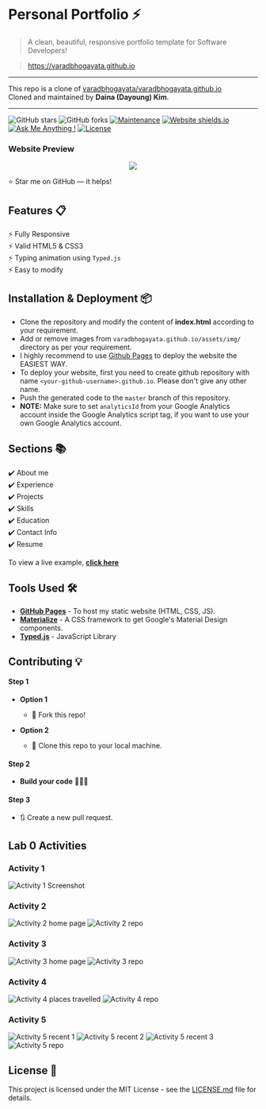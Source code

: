 # Personal Portfolio ⚡️ 
> A clean, beautiful, responsive portfolio template for Software Developers!

> https://varadbhogayata.github.io

---

This repo is a clone of [varadbhogayata/varadbhogayata.github.io](https://github.com/varadbhogayata/varadbhogayata.github.io)  
Cloned and maintained by **Daina (Dayoung) Kim**.

---

![GitHub stars](https://img.shields.io/github/stars/varadbhogayata/varadbhogayata.github.io) 
![GitHub forks](https://img.shields.io/github/forks/varadbhogayata/varadbhogayata.github.io)
[![Maintenance](https://img.shields.io/badge/maintained-yes-green.svg)](https://github.com/varadbhogayata/varadbhogayata.github.io/commits/master)
[![Website shields.io](https://img.shields.io/badge/website-up-yellow)](http://varadbhogayata.github.io/)
[![Ask Me Anything !](https://img.shields.io/badge/ask%20me-linkedin-1abc9c.svg)](https://www.linkedin.com/in/varadbhogayata/)
[![License](http://img.shields.io/:license-mit-blue.svg?style=flat-square)](http://badges.mit-license.org)

### Website Preview
<p align="center"> 
  <kbd>
    <a href="https://varadbhogayata.github.io" target="_blank"><img src="examples/preview.gif">
  </a>
  </kbd>
</p>

:star: Star me on GitHub — it helps!

## Features 📋
⚡️ Fully Responsive\
⚡️ Valid HTML5 & CSS3\
⚡️ Typing animation using `Typed.js`\
⚡️ Easy to modify

## Installation & Deployment 📦
- Clone the repository and modify the content of <b>index.html</b> according to your requirement.
- Add or remove images from `varadbhogayata.github.io/assets/img/` directory as per your requirement.
- I highly recommend to use [Github Pages](https://create-react-app.dev/docs/deployment/#github-pages) to deploy the website the EASIEST WAY.
- To deploy your website, first you need to create github repository with name `<your-github-username>.github.io`. Please don't give any other name.
- Push the generated code to the `master` branch of this repository.
- <b>NOTE:</b> Make sure to set `analyticsId` from your Google Analytics account inside the Google Analytics script tag, if you want to use your own Google Analytics account.

## Sections 📚
✔️ About me\
✔️ Experience\
✔️ Projects \
✔️ Skills \
✔️ Education\
✔️ Contact Info\
✔️ Resume

To view a live example, **[click here](https://varadbhogayata.github.io/)**

## Tools Used 🛠️
* [<b>GitHub Pages</b>](https://create-react-app.dev/docs/deployment/#github-pages) - To host my static website (HTML, CSS, JS).
* [<b>Materialize</b>](https://materializecss.com/) - A CSS framework to get Google's Material Design components.
* [<b>Typed.js</b>](https://mattboldt.com/demos/typed-js/) - JavaScript Library

## Contributing 💡
#### Step 1

- **Option 1**
    - 🍴 Fork this repo!

- **Option 2**
    - 👯 Clone this repo to your local machine.


#### Step 2

- **Build your code** 🔨🔨🔨

#### Step 3

- 🔃 Create a new pull request.

## Lab 0 Activities
### Activity 1
![Activity 1 Screenshot](./examples/PRA0_screenshots/Activity1.png)
### Activity 2
![Activity 2 home page](./examples/PRA0_screenshots/Activity2-home-page.png)
![Activity 2 repo](./examples/PRA0_screenshots/Activity2-repo.png)
### Activity 3
![Activity 3 home page](./examples/PRA0_screenshots/Activity3-home-page.png)
![Activity 3 repo](./examples/PRA0_screenshots/Activity3-repo.png)
### Activity 4
![Activity 4 places travelled](./examples/PRA0_screenshots/Activity4-places-travelled.png)
![Activity 4 repo](./examples/PRA0_screenshots/Activity4-repo.png)
### Activity 5
![Activity 5 recent 1](./examples/PRA0_screenshots/Activity5-recent1.png)
![Activity 5 recent 2](./examples/PRA0_screenshots/Activity5-recent2.png)
![Activity 5 recent 3](./examples/PRA0_screenshots/Activity5-recent3.png)
![Activity 5 repo](./examples/PRA0_screenshots/Activity5-repo.png)

## License 📄
This project is licensed under the MIT License - see the [LICENSE.md](./LICENSE) file for details.
